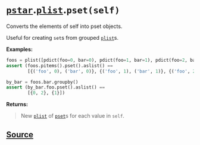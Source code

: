 # [`pstar`](./pstar.md).[`plist`](./pstar_plist.md).`pset(self)`

Converts the elements of self into pset objects.

Useful for creating `set`s from grouped [`plist`](./pstar_plist.md)s.

**Examples:**
```python
foos = plist([pdict(foo=0, bar=0), pdict(foo=1, bar=1), pdict(foo=2, bar=0)])
assert (foos.pitems().pset().aslist() ==
        [{('foo', 0), ('bar', 0)}, {('foo', 1), ('bar', 1)}, {('foo', 2), ('bar', 0)}])

by_bar = foos.bar.groupby()
assert (by_bar.foo.pset().aslist() ==
        [{0, 2}, {1}])
```

**Returns:**

>    New [`plist`](./pstar_plist.md) of [`pset`](./pstar_pset.md)s for each value in `self`.



## [Source](../pstar/pstar.py#L3606-L3626)